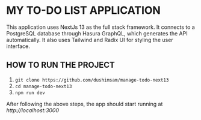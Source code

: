 # MY TO-DO LIST APPLICATION

This application uses NextJs 13 as the full stack framework. It connects to a PostgreSQL database through Hasura GraphQL, which generates the API automatically. It also uses Tailwind and Radix UI for styling the user interface.

## HOW TO RUN THE PROJECT

1. `git clone https://github.com/dushimsam/manage-todo-next13`
2. `cd manage-todo-next13`
3. `npm run dev`

After following the above steps, the app should start running at _http://localhost:3000_
